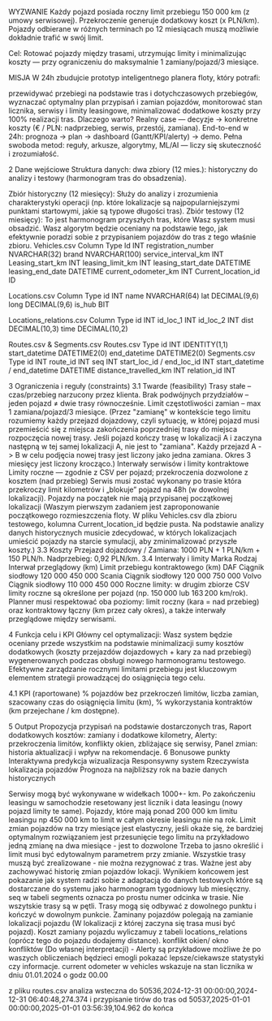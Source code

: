WYZWANIE
Każdy pojazd posiada roczny limit przebiegu 150 000 km (z umowy serwisowej). Przekroczenie generuje dodatkowy koszt (x PLN/km). Pojazdy odbierane w różnych terminach po 12 miesiącach muszą możliwie dokładnie trafić w swój limit.

Cel: Rotować pojazdy między trasami, utrzymując limity i minimalizując koszty — przy ograniczeniu do maksymalnie 1 zamiany/pojazd/3 miesiące.

MISJA
W 24h zbudujcie prototyp inteligentnego planera floty, który potrafi:

przewidywać przebiegi na podstawie tras i dotychczasowych przebiegów,
wyznaczać optymalny plan przypisań i zamian pojazdów,
monitorować stan licznika, serwisy i limity leasingowe,
minimalizować dodatkowe koszty przy 100% realizacji tras.
Dlaczego warto?
Realny case — decyzje → konkretne koszty (€ / PLN: nadprzebieg, serwis, przestój, zamiana).
End-to-end w 24h: prognoza → plan → dashboard (Gantt/KPI/alerty) → demo.
Pełna swoboda metod: reguły, arkusze, algorytmy, ML/AI — liczy się skuteczność i zrozumiałość.

2
Dane wejściowe
Struktura danych: dwa zbiory (12 mies.): historyczny do analizy i testowy (harmonogram tras do obsadzenia).

Zbiór historyczny (12 miesięcy): Służy do analizy i zrozumienia charakterystyki operacji (np. które lokalizacje są najpopularniejszymi punktami startowymi, jakie są typowe długości tras).
Zbiór testowy (12 miesięcy): To jest harmonogram przyszłych tras, które Wasz system musi obsadzić. Wasz algorytm będzie oceniany na podstawie tego, jak efektywnie poradzi sobie z przypisaniem pojazdów do tras z tego właśnie zbioru.
Vehicles.csv
Column Type
Id INT
registration_number NVARCHAR(32)
brand NVARCHAR(100)
service_interval_km INT
Leasing_start_km INT
leasing_limit_km INT
leasing_start_date DATETIME
leasing_end_date DATETIME
current_odometer_km INT
Current_location_id ID

Locations.csv
Column Type
id INT
name NVARCHAR(64)
lat DECIMAL(9,6)
long DECIMAL(9,6)
is_hub BIT

Locations_relations.csv
Column Type
id INT
id_loc_1 INT
id_loc_2 INT
dist DECIMAL(10,3)
time DECIMAL(10,2)

Routes.csv & Segments.csv
Routes.csv Type
id INT IDENTITY(1,1)
start_datetime DATETIME2(0)
end_datetime DATETIME2(0)
Segments.csv Type
id INT
route_id INT
seq INT
start_loc_id / end_loc_id INT
start_datetime / end_datetime DATETIME
distance_travelled_km INT
relation_id INT

3
Ograniczenia i reguły (constraints)
3.1 Twarde (feasibility)
Trasy stałe – czas/przebieg narzucony przez klienta.
Brak podwójnych przydziałów – jeden pojazd ≠ dwie trasy równocześnie.
Limit częstotliwości zamian – max 1 zamiana/pojazd/3 miesiące. (Przez "zamianę" w kontekście tego limitu rozumiemy każdy przejazd dojazdowy, czyli sytuację, w której pojazd musi przemieścić się z miejsca zakończenia poprzedniej trasy do miejsca rozpoczęcia nowej trasy. Jeśli pojazd kończy trasę w lokalizacji A i zaczyna następną w tej samej lokalizacji A, nie jest to "zamiana". Każdy przejazd A -> B w celu podjęcia nowej trasy jest liczony jako jedna zamiana. Okres 3 miesięcy jest liczony krocząco.)
Interwały serwisów i limity kontraktowe
Limity roczne — zgodnie z CSV per pojazd; przekroczenia dozwolone z kosztem (nad przebieg)
Serwis musi zostać wykonany po trasie która przekroczy limit kilometrów i „blokuje” pojazd na 48h (w dowolnej lokalizacji).
Pojazdy na początek nie mają przypisanej początkowej lokalizacji (Waszym pierwszym zadaniem jest zaproponowanie początkowego rozmieszczenia floty. W pliku Vehicles.csv dla zbioru testowego, kolumna Current_location_id będzie pusta. Na podstawie analizy danych historycznych musicie zdecydować, w których lokalizacjach umieścić pojazdy na starcie symulacji, aby zminimalizować przyszłe koszty.)
3.3 Koszty
Przejazd dojazdowy / Zamiana: 1000 PLN + 1 PLN/km + 150 PLN/h.
Nadprzebieg: 0,92 PLN/km.
3.4 Interwały i limity
Marka Rodzaj Interwał przeglądowy (km) Limit przebiegu kontraktowego (km)
DAF Ciągnik siodłowy 120 000 450 000
Scania Ciągnik siodłowy 120 000 750 000
Volvo Ciągnik siodłowy 110 000 450 000
Roczne limity: w drugim zbiorze CSV limity roczne są określone per pojazd (np. 150 000 lub 163 200 km/rok). Planner musi respektować oba poziomy: limit roczny (kara = nad przebieg) oraz kontraktowy łączny (km przez cały okres), a także interwały przeglądowe między serwisami.

4
Funkcja celu i KPI
Główny cel optymalizacji: Wasz system będzie oceniany przede wszystkim na podstawie minimalizacji sumy kosztów dodatkowych (koszty przejazdów dojazdowych + kary za nad przebiegi) wygenerowanych podczas obsługi nowego harmonogramu testowego. Efektywne zarządzanie rocznymi limitami przebiegu jest kluczowym elementem strategii prowadzącej do osiągnięcia tego celu.

4.1 KPI (raportowane)
% pojazdów bez przekroczeń limitów,
liczba zamian,
szacowany czas do osiągnięcia limitu (km),
% wykorzystania kontraktów (km przejechane / km dostępne).

5
Output
Propozycja przypisań na podstawie dostarczonych tras,
Raport dodatkowych kosztów: zamiany i dodatkowe kilometry,
Alerty: przekroczenia limitów, konflikty okien, zbliżające się serwisy,
Panel zmian: historia aktualizacji i wpływ na rekomendacje.
6
Bonusowe punkty
Interaktywna predykcja wizualizacja
Responsywny system
Rzeczywista lokalizacja pojazdów
Prognoza na najbliższy rok na bazie danych historycznych

Serwisy mogą być wykonywane w widełkach 1000+- km.
Po zakończeniu leasingu w samochodzie resetowany jest licznik i data leasingu (nowy pojazd limity te same).
Pojazdy, które mają ponad 200 000 km limitu leasingu np 450 000 km to limit w całym okresie leasingu nie na rok.
Limit zmian pojazdów na trzy miesiące jest elastyczny, jeśli okaże się, że bardziej optymalnym rozwiązaniem jest przesunięcie tego limitu na przykładowo jedną zmianę na dwa miesiące - jest to dozwolone Trzeba to jasno określić i limit musi być edytowalnym parametrem przy zmianie.
Wszystkie trasy muszą być zrealizowane - nie można rezygnować z tras.
Ważne jest aby zachowywać historię zmian pojazdów lokacji.
Wynikiem końcowem jest pokazanie jak system radzi sobie z adaptacją do danych testowych które są dostarczane do systemu jako harmonogram tygodniowy lub miesięczny.
seq w tabeli segments oznacza po prostu numer odcinka w trasie.
Nie wszytskie trasy są w pętli.
Trasy mogą się odbywać z dowolnego punktu i kończyć w dowolnym punkcie.
Zaminany pojazdów polegają na zamianie lokalizacji pojazdu (W lokalizacji z której zaczyna się trasa musi być pojazd).
Koszt zamiany pojazdu wyliczamuy z tabeli locations_relations (oprócz tego do pojazdu dodajemy distance).
konflikt okien/ okno konfliktów (Do własnej interpretacji) - Alerty są przykładowe możliwe że po waszych obliczeniach będzieci emogli pokazać lepsze/ciekawsze statystyki czy informacje.
current odometer w vehicles wskazuje na stan licznika w dniu 01.01.2024 o godz 00.00

z pliku routes.csv analiza wsteczna do 50536,2024-12-31 00:00:00,2024-12-31 06:40:48,274.374
i przypisanie tirów do tras od 50537,2025-01-01 00:00:00,2025-01-01 03:56:39,104.962 do końca
